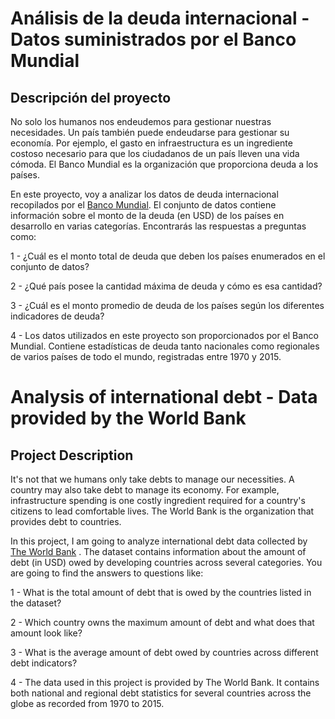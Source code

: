 # Análisis de la deuda internacional - Datos suministrados por el Banco Mundial

## Descripción del proyecto

No solo los humanos nos endeudemos para gestionar nuestras necesidades. Un país también puede endeudarse para gestionar su economía. Por ejemplo, el gasto en infraestructura es un ingrediente costoso necesario para que los ciudadanos de un país lleven una vida cómoda. El Banco Mundial es la organización que proporciona deuda a los países.

En este proyecto, voy a analizar los datos de deuda internacional recopilados por el [Banco Mundial](https://www.worldbank.org/en/home). El conjunto de datos contiene información sobre el monto de la deuda (en USD) de los países en desarrollo en varias categorías. Encontrarás las respuestas a preguntas como:

1 - ¿Cuál es el monto total de deuda que deben los países enumerados en el conjunto de datos?

2 - ¿Qué país posee la cantidad máxima de deuda y cómo es esa cantidad?

3 - ¿Cuál es el monto promedio de deuda de los países según los diferentes indicadores de deuda?

4 - Los datos utilizados en este proyecto son proporcionados por el Banco Mundial. Contiene estadísticas de deuda tanto nacionales como regionales de varios países de todo el mundo, registradas entre 1970 y 2015.


# Analysis of international debt - Data provided by the World Bank

## Project Description

It's not that we humans only take debts to manage our necessities. A country may also take debt to manage its economy. For example, infrastructure spending is one costly ingredient required for a country's citizens to lead comfortable lives. The World Bank is the organization that provides debt to countries.

In this project, I am going to analyze international debt data collected by [The World Bank](https://www.worldbank.org/en/home) . The dataset contains information about the amount of debt (in USD) owed by developing countries across several categories. You are going to find the answers to questions like:

1 - What is the total amount of debt that is owed by the countries listed in the dataset?

2 - Which country owns the maximum amount of debt and what does that amount look like?

3 - What is the average amount of debt owed by countries across different debt indicators?

4 - The data used in this project is provided by The World Bank. It contains both national and regional debt statistics for several countries across the globe as recorded from 1970 to 2015.
